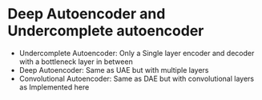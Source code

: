 # Deep Autoencoder and Undercomplete autoencoder

- Undercomplete Autoencoder: Only a Single layer encoder and decoder with a bottleneck layer in between
- Deep Autoencoder: Same as UAE but with multiple layers
- Convolutional Autoencoder: Same as DAE but with convolutional layers as Implemented here
